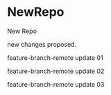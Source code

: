 # NewRepo
New Repo


new changes proposed.

feature-branch-remote update 01

feature-branch-remote update 02



feature-branch-remote update 03

